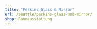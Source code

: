 ```yaml
---
title: "Perkins Glass & Mirror"
url: /seattle/perkins-glass-und-mirror/
shop: Raumausstattung
---
```

